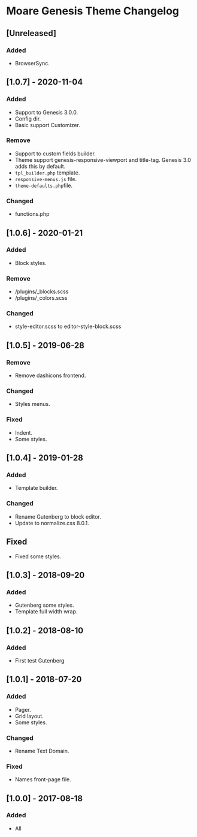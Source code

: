 # Moare Genesis Theme Changelog

## [Unreleased]
### Added
- BrowserSync.

## [1.0.7] - 2020-11-04
### Added
- Support to Genesis 3.0.0.
- Config dir.
- Basic support Customizer.

### Remove
- Support to custom fields builder.
- Theme support genesis-responsive-viewport and title-tag. Genesis 3.0 adds this by default.
- `tpl_builder.php` template.
- `responsive-menus.js` file.
- `theme-defaults.php`file.

### Changed
- functions.php

## [1.0.6] - 2020-01-21
### Added
- Block styles.

### Remove
- /plugins/_blocks.scss
- /plugins/_colors.scss

### Changed
- style-editor.scss to editor-style-block.scss

## [1.0.5] - 2019-06-28
### Remove
- Remove dashicons frontend.

### Changed
- Styles menus.

### Fixed
- Indent.
- Some styles.

## [1.0.4] - 2019-01-28
### Added
- Template builder.

### Changed
- Rename Gutenberg to block editor.
- Update to normalize.css 8.0.1.

## Fixed
- Fixed some styles.

## [1.0.3] - 2018-09-20
### Added
- Gutenberg some styles.
- Template full width wrap.

## [1.0.2] - 2018-08-10
### Added
- First test Gutenberg

## [1.0.1] - 2018-07-20
### Added
- Pager.
- Grid layout.
- Some styles.

### Changed
- Rename Text Domain.

### Fixed
- Names front-page file.

## [1.0.0] - 2017-08-18
### Added
- All


[2.3.0]: https://github.com/copyblogger/genesis-sample/compare/2.2.4...2.3.0
[2.2.4]: https://github.com/copyblogger/genesis-sample/compare/2.2.3...2.2.4
[2.2.3]: https://github.com/copyblogger/genesis-sample/compare/014deb3689323b7bbd4ddbfff4f5f9279a38f741...2.2.3
